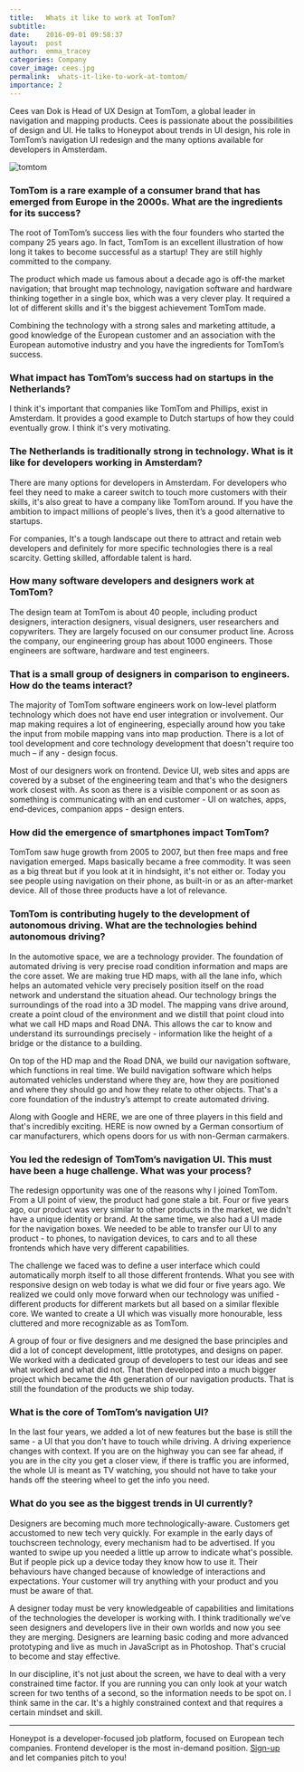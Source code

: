 ```yaml
---
title:   Whats it like to work at TomTom? 
subtitle:
date:    2016-09-01 09:58:37
layout:  post
author:  emma_tracey
categories: Company
cover_image: cees.jpg
permalink:  whats-it-like-to-work-at-tomtom/
importance: 2
---
```


Cees van Dok is Head of UX Design at TomTom, a global leader in navigation and mapping products. Cees is passionate about the possibilities of design and UI. He talks to Honeypot about trends in UI design, his role in TomTom’s navigation UI redesign and the many options available for developers in Amsterdam. 


<!--more--> 

![tomtom](/assets/images/tomtom.png)

### TomTom is a rare example of a consumer brand that has emerged from Europe in the 2000s. What are the ingredients for its success? 

The root of TomTom’s success lies with the four founders who started the company 25 years ago. In fact, TomTom is an excellent illustration of how long it takes to become successful as a startup! They are still highly committed to the company. 

The product which made us famous about a decade ago is off-the market navigation; that brought map technology, navigation software and hardware thinking together in a single box, which was a very clever play. It required a lot of different skills and it's the biggest achievement TomTom made. 

Combining the technology with a strong sales and marketing attitude, a good knowledge of the European customer and an association with the European automotive industry and you have the ingredients for TomTom’s success. 

### What impact has TomTom’s success had on startups in the Netherlands?

I think it's important that companies like TomTom and Phillips, exist in Amsterdam. It provides a good example to Dutch startups of how they could eventually grow. I think it's very motivating.

### The Netherlands is traditionally strong in technology. What is it like for developers working in Amsterdam?

There are many options for developers in Amsterdam.  For developers who feel they need to make a career switch to touch more customers with their skills, it's also great to have a company like TomTom around. If you have the ambition to impact millions of people's lives, then it’s a good alternative to startups. 

For companies, It's a tough landscape out there to attract and retain web developers and definitely for more specific technologies there is a real scarcity. Getting skilled, affordable talent is hard. 

### How many software developers and designers work at TomTom?

The design team at TomTom is about 40 people, including product designers, interaction designers, visual designers, user researchers and copywriters. They are largely focused on our consumer product line. Across the company, our engineering group has about 1000 engineers.  Those engineers are software, hardware and test engineers. 

### That is a small group of designers in comparison to engineers. How do the teams interact?

The majority  of TomTom software engineers work on low-level platform technology which does not have end user integration or involvement. Our map making requires a lot of engineering, especially around how you take the input from mobile mapping vans into map production. There is a lot of tool development and core technology development that doesn't require too much – if any - design focus. 

Most of our designers work on frontend. Device UI, web sites and apps are covered by a subset of the engineering team and that's who the designers work closest with. As soon as there is a visible component or as soon as something is communicating with an end customer - UI on watches, apps, end-devices, companion apps - design enters. 


### How did the emergence of smartphones impact TomTom?

TomTom saw huge growth from 2005 to 2007, but then free maps and free navigation emerged. Maps basically became a free commodity. It was seen as a big threat but if you look at it in hindsight, it's not either or. Today you see people using  navigation on their phone, as built-in or as an after-market device. All of those three products have a lot of relevance.

### TomTom is contributing hugely to the development of autonomous driving. What are the technologies behind autonomous driving?

In the automotive space, we are a technology provider. The foundation of automated driving is very precise road condition information and maps are the core asset.  We are making true HD maps, with all the lane info, which helps an automated vehicle very precisely position itself on the road network and understand the situation ahead. Our technology brings the surroundings of the road into a 3D model. The mapping vans drive around, create a point cloud of the environment and we distill that point cloud into what we call HD maps and Road DNA. This allows the car to know and understand its surroundings precisely - information like the height of a bridge or the distance to a building.

On top of the HD map and the Road DNA, we build our navigation software, which functions in real time. We build navigation software which helps automated vehicles understand where they are, how they are positioned and where they should go and how they relate to other objects. That's a core foundation of the industry’s attempt to create automated driving. 

Along with Google and HERE, we are one of three players in this field and that's incredibly exciting. HERE is now owned by a German consortium of car manufacturers, which opens doors for us with non-German carmakers.

### You led the redesign of TomTom’s navigation UI. This must have been a huge challenge. What was your process?

The redesign opportunity was one of the reasons why I joined TomTom.  From a UI point of view, the product had gone stale a bit. Four or five years ago, our product was very similar to other products in the market, we didn't have a unique identity or brand. At the same time, we also had a UI made for the navigation boxes. We needed to be able to transfer our UI to any product - to phones, to navigation devices, to cars and to all these frontends which have very different capabilities. 

The challenge we faced was to define a user interface which could automatically morph itself to all those different frontends. What you see with responsive design on web today is what we did four or five years ago. We realized we could only move forward when our technology was unified - different products for different markets but all based on a similar flexible core.  We wanted to create a UI which was visually more honourable, less cluttered and more recognizable as as TomTom. 

A group of four or five designers and me designed the base principles and did a lot of concept development, little prototypes, and designs on paper. We worked with a dedicated group of developers to test our ideas and see what worked and what did not. That then developed into a much bigger project which became the 4th generation of our navigation products. That is still the foundation of the products we ship today. 

### What is the core of TomTom’s navigation UI?

In the last four years, we added a lot of new features but the base is still the same - a UI that you don't have to touch while driving. A driving experience changes with context. If you are on the highway you can see far ahead, if you are in the city you get a closer view, if there is traffic you are informed, the whole UI is meant as TV watching, you should not have to take your hands off the steering wheel to get the info you need. 

### What do you see as the biggest trends in UI currently?

Designers are becoming much more technologically-aware. Customers get accustomed to new tech very quickly. For example in the early days of touchscreen technology, every mechanism had to be advertised. If you wanted to swipe up you needed a little up arrow to indicate what's possible. But if people pick up a device today they know how to use it.  Their behaviours have changed because of knowledge of interactions and expectations. Your customer will try anything with your product and you must be aware of that.

A designer today must be very knowledgeable of capabilities and limitations of the technologies the developer is working with. I think traditionally we’ve seen designers and developers live in their own worlds and now you see they are merging. Designers are learning basic coding and more advanced prototyping and live as much in JavaScript as in Photoshop. That's crucial to become and stay effective.

In our discipline, it's not just about the screen, we have to deal with a very constrained time factor. If you are running you can only look at your watch screen for two tenths of a second, so the information needs to be spot on. I think same in the car. It's a highly constrained context and that requires a certain mindset and skill. 


* * *

Honeypot is a developer-focused job platform, focused on European tech companies. Frontend developer is the most in-demand position. [Sign-up](https://www.honeypot.io/?utm_source=cees) and let companies pitch to you!
